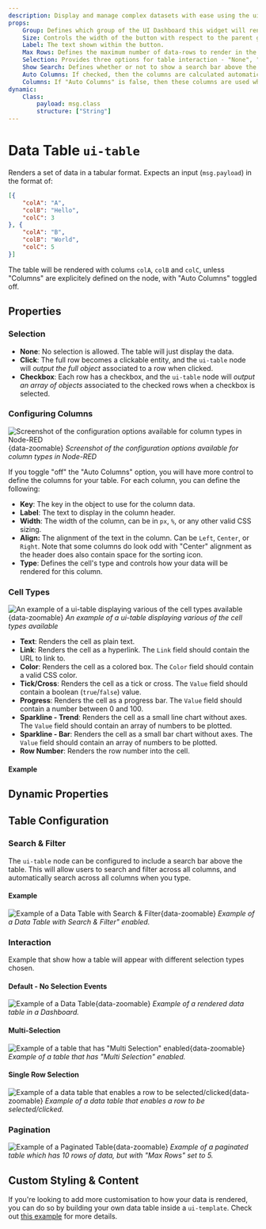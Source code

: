 ```yaml
---
description: Display and manage complex datasets with ease using the ui-table widget in Node-RED Dashboard 2.0.
props:
    Group: Defines which group of the UI Dashboard this widget will render in.
    Size: Controls the width of the button with respect to the parent group. Maximum value is the width of the group.
    Label: The text shown within the button.
    Max Rows: Defines the maximum number of data-rows to render in the table. Excess rows will be available through pagination control.
    Selection: Provides three options for table interaction - "None", "Click" and "Checkbox"
    Show Search: Defines whether or not to show a search bar above the table. Will permit searching and filtering across all columns.
    Auto Columns: If checked, then the columns are calculated automatically based on the contents of received messages.
    Columns: If "Auto Columns" is false, then these columns are used when rendering the table instead.
dynamic:
    Class:
        payload: msg.class
        structure: ["String"]
---
```


<script setup>
    import { ref } from 'vue'

    import ExampleCellTypes from '../../examples/ui-table-cell-types.json'

    import FlowViewer from '../../components/FlowViewer.vue'
    import AddedIn from '../../components/AddedIn.vue'

    const examples = ref({
      'cellTypes': ExampleCellTypes
    })
</script>


# Data Table `ui-table` <AddedIn version="0.4.0" />

Renders a set of data in a tabular format. Expects an input (`msg.payload`) in the format of:

```json
[{
    "colA": "A",
    "colB": "Hello",
    "colC": 3
}, {
    "colA": "B",
    "colB": "World",
    "colC": 5
}]
```

The table will be rendered with colums `colA`, `colB` and `colC`, unless "Columns" are explicitely defined on the node, with "Auto Columns" toggled off.

## Properties

<PropsTable/>

### Selection

- **None**: No selection is allowed. The table will just display the data.
- **Click**: The full row becomes a clickable entity, and the `ui-table` node will _output the full object_ associated to a row when clicked.
- **Checkbox**: Each row has a checkbox, and the `ui-table` node will _output an array of objects_ associated to the checked rows when a checkbox is selected.


### Configuring Columns

![Screenshot of the configuration options available for column types in Node-RED](/images/node-examples/ui-table-column-config.png "Screenshot of the configuration options available for column types in Node-RED"){data-zoomable}
_Screenshot of the configuration options available for column types in Node-RED_

If you toggle "off" the "Auto Columns" option, you will have more control to define the columns for your table. For each column, you can define the following:

- **Key**: The key in the object to use for the column data.
- **Label**: The text to display in the column header.
- **Width**: The width of the column, can be in `px`, `%`, or any other valid CSS sizing.
- **Align:** The alignment of the text in the column. Can be `Left`, `Center`, or `Right`. Note that some columns do look odd with "Center" alignment as the header does also contain space for the sorting icon.
- **Type**: Defines the cell's type and controls how your data will be rendered for this column.

### Cell Types <AddedIn version="1.10.0" />

![An example of a ui-table displaying various of the cell types available](/images/node-examples/ui-table-cell-types.png "An example of a ui-table displaying various of the cell types available"){data-zoomable}
_An example of a ui-table displaying various of the cell types available_

- **Text**: Renders the cell as plain text.
- **Link**: Renders the cell as a hyperlink. The `Link` field should contain the URL to link to.
- **Color**: Renders the cell as a colored box. The `Color` field should contain a valid CSS color.
- **Tick/Cross**: Renders the cell as a tick or cross. The `Value` field should contain a boolean (`true`/`false`) value.
- **Progress**: Renders the cell as a progress bar. The `Value` field should contain a number between 0 and 100.
- **Sparkline - Trend**: Renders the cell as a small line chart without axes. The `Value` field should contain an array of numbers to be plotted.
- **Sparkline - Bar**: Renders the cell as a small bar chart without axes. The `Value` field should contain an array of numbers to be plotted.
- **Row Number**: Renders the row number into the cell.

#### Example

<FlowViewer :flow="examples['cellTypes']" height="200px"/>

## Dynamic Properties

<DynamicPropsTable/>

## Table Configuration

### Search & Filter

The `ui-table` node can be configured to include a search bar above the table. This will allow users to search and filter across all columns, and automatically search across all columns when you type.

#### Example

![Example of a Data Table with Search & Filter](/images/node-examples/ui-table-search.png "Example of a Data Table with Search & Filter"){data-zoomable}
*Example of a Data Table with Search & Filter" enabled.*

### Interaction

Example that show how a table will appear with different selection types chosen.

#### Default - No Selection Events

![Example of a Data Table](/images/node-examples/ui-table.png "Example of a Data Table"){data-zoomable}
*Example of a rendered data table in a Dashboard.*

#### Multi-Selection
![Example of a table that has "Multi Selection" enabled](/images/node-examples/ui-table-multi.png "Example of a table that has 'Multi Selection' enabled"){data-zoomable}
*Example of a table that has "Multi Selection" enabled.*

#### Single Row Selection

![Example of a data table that enables a row to be selected/clicked](/images/node-examples/ui-table-click.png "Example of a data table that enables a row to be selected/clicked"){data-zoomable}
*Example of a data table that enables a row to be selected/clicked.*

### Pagination

![Example of a Paginated Table](/images/node-examples/ui-table-pagination.png "Example of a Paginated Table"){data-zoomable}
*Example of a paginated table which has 10 rows of data, but with "Max Rows" set to 5.*

## Custom Styling & Content

If you're looking to add more customisation to how your data is rendered, you can do so by building your own data table inside a `ui-template`. Check out [this example](../../user/template-examples.md#custom-tables) for more details.